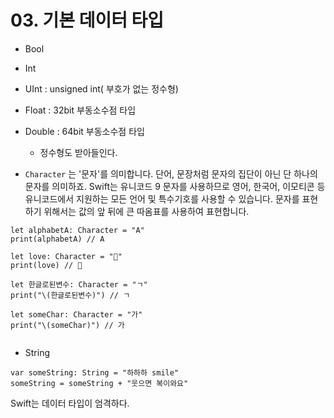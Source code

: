 # 03. 기본 데이터 타입
* Bool

* Int

* UInt : unsigned int( 부호가 없는 정수형)

* Float : 32bit 부동소수점 타입

* Double : 64bit 부동소수점 타입
  * 정수형도 받아들인다. 

* `Character` 는 '문자'를 의미합니다. 단어, 문장처럼 문자의 집단이 아닌 단 하나의 문자를 의미하죠. 
Swift는 유니코드 9 문자를 사용하므로 영어, 한국어, 이모티콘 등 유니코드에서 지원하는 모든 언어 및 특수기호를 사용할 수 있습니다. 
문자를 표현하기 위해서는 값의 앞 뒤에 큰 따옴표를 사용하여 표현합니다.
```
let alphabetA: Character = "A"
print(alphabetA) // A

let love: Character = "🥰"
print(love) // 🥰

let 한글로된변수: Character = "ㄱ"
print("\(한글로된변수)") // ㄱ

let someChar: Character = "가"
print("\(someChar)") // 가


```

 * String
 ```
 var someString: String = "하하하 smile"
 someString = someString + "웃으면 복이와요"
 ```
  

 Swift는 데이터 타입이 엄격하다. 
 

